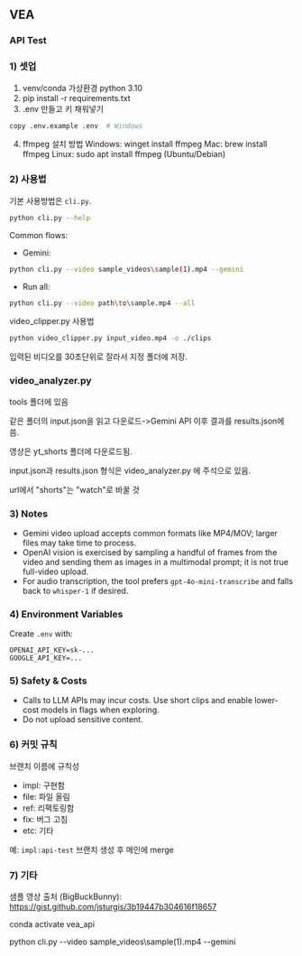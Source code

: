 ## VEA

### API Test

### 1) 셋업

1. venv/conda 가상환경 python 3.10
2. pip install -r requirements.txt
3. .env 만들고 키 채워넣기
```bash
copy .env.example .env  # Windows
```
4. ffmpeg 설치 방법
      Windows: winget install ffmpeg
      Mac: brew install ffmpeg
      Linux: sudo apt install ffmpeg (Ubuntu/Debian)


### 2) 사용법

기본 사용방법은 `cli.py`.

```bash
python cli.py --help
```

Common flows:

- Gemini:

```bash
python cli.py --video sample_videos\sample(1).mp4 --gemini
```


- Run all:

```bash
python cli.py --video path\to\sample.mp4 --all
```

video_clipper.py 사용법

```bash
python video_clipper.py input_video.mp4 -o ./clips
```

입력된 비디오를 30초단위로 잘라서 지정 폴더에 저장.

### video_analyzer.py

tools 폴더에 있음

같은 폴더의 input.json을 읽고 다운로드->Gemini API 이후 결과를 results.json에 씀.

영상은 yt_shorts 폴더에 다운로드됨.

input.json과 results.json 형식은 video_analyzer.py 에 주석으로 있음.

url에서 "shorts"는 "watch"로 바꿀 것


### 3) Notes

- Gemini video upload accepts common formats like MP4/MOV; larger files may take time to process.
- OpenAI vision is exercised by sampling a handful of frames from the video and sending them as images in a multimodal prompt; it is not true full-video upload.
- For audio transcription, the tool prefers `gpt-4o-mini-transcribe` and falls back to `whisper-1` if desired.

### 4) Environment Variables

Create `.env` with:

```
OPENAI_API_KEY=sk-...
GOOGLE_API_KEY=...
```

### 5) Safety & Costs

- Calls to LLM APIs may incur costs. Use short clips and enable lower-cost models in flags when exploring.
- Do not upload sensitive content.

### 6) 커밋 규칙
브랜치 이름에 규칙성
- impl: 구현함
- file: 파일 올림 
- ref: 리팩토링함
- fix: 버그 고침
- etc: 기타

예: `impl:api-test` 브랜치 생성 후 메인에 merge

### 7) 기타

샘플 영상 출처 (BigBuckBunny): https://gist.github.com/jsturgis/3b19447b304616f18657

conda activate vea_api

python cli.py --video sample_videos\sample(1).mp4 --gemini
